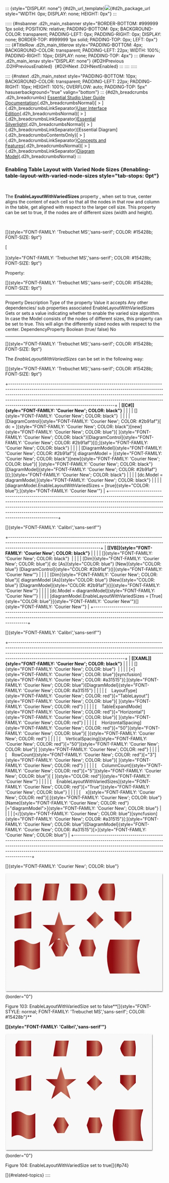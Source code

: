 ::: {style="DISPLAY: none"}
[](ms-xhelp:///?Id=d2h_url_template){#d2h_url_template}![](!package_url!){#d2h_package_url style="WIDTH: 0px; DISPLAY: none; HEIGHT: 0px"}
:::

::::: {#nsbanner .d2h_main_nsbanner style="BORDER-BOTTOM: #999999 1px solid; POSITION: relative; PADDING-BOTTOM: 0px; BACKGROUND-COLOR: transparent; PADDING-LEFT: 0px; PADDING-RIGHT: 0px; DISPLAY: none; BORDER-TOP: #999999 1px solid; PADDING-TOP: 0px; LEFT: 0px"}
:::: {#TitleRow .d2h_main_titlerow style="PADDING-BOTTOM: 4px; BACKGROUND-COLOR: transparent; PADDING-LEFT: 22px; WIDTH: 100%; PADDING-RIGHT: 10px; DISPLAY: none; PADDING-TOP: 4px"}
::: {#ienav .d2h_main_ienav style="DISPLAY: none"}
[](ms-xhelp:///?Id=a2b884c7-fdea-4213-aae8-3cdc62cd1e5c){#D2HPrevious .D2HPreviousEnabled}  [](ms-xhelp:///?Id=4568432e-bb61-4069-b712-775b3032bf95){#D2HNext .D2HNextEnabled}
:::
::::
:::::

:::: {#nstext .d2h_main_nstext style="PADDING-BOTTOM: 10px; BACKGROUND-COLOR: transparent; PADDING-LEFT: 22px; PADDING-RIGHT: 10px; HEIGHT: 100%; OVERFLOW: auto; PADDING-TOP: 5px" hasuserbackground="true" valign="bottom"}
::: {#d2h_breadcrumbs .d2h_breadcrumbs}
[Essential Studio User Guide Documentation](ms-xhelp:///?Id=12457748-09e3-4d74-a240-8e049cedf030){.d2h_breadcrumbsNormal}[ \> ]{.d2h_breadcrumbsLinkSeparator}[User Interface Edition](ms-xhelp:///?Id=c29296b7-531c-413b-a0ec-488ca1f7f669){.d2h_breadcrumbsNormal}[ \> ]{.d2h_breadcrumbsLinkSeparator}[Essential Silverlight](ms-xhelp:///?Id=66221bd1-ba2e-43c2-94a7-618f50e01d24){.d2h_breadcrumbsNormal}[ \> ]{.d2h_breadcrumbsLinkSeparator}[Essential Diagram]{.d2h_breadcrumbsContentsOnly}[ \> ]{.d2h_breadcrumbsLinkSeparator}[Concepts and Features](ms-xhelp:///?Id=d592a058-dcc0-44a4-994e-e7901da8db52){.d2h_breadcrumbsNormal}[ \> ]{.d2h_breadcrumbsLinkSeparator}[Diagram Model](ms-xhelp:///?Id=146e125b-6982-4b5d-bd10-9646d26916c7){.d2h_breadcrumbsNormal}
:::

### Enabling Table Layout with Varied Node Sizes {#enabling-table-layout-with-varied-node-sizes style="tab-stops: 0pt"}

 

The **EnableLayoutWithVariedSizes** property , when set to true, center aligns the content of each cell so that all the nodes in that row and column in the table, get aligned with respect to the larger cell size. This property can be set to true, if the nodes are of different sizes (width and height).

 

[]{style="FONT-FAMILY: 'Trebuchet MS','sans-serif'; COLOR: #15428b; FONT-SIZE: 9pt"} 

[\
\
]{style="FONT-FAMILY: 'Trebuchet MS','sans-serif'; COLOR: #15428b; FONT-SIZE: 9pt"}

Property:

[]{style="FONT-FAMILY: 'Trebuchet MS','sans-serif'; COLOR: #15428b; FONT-SIZE: 9pt"} 

  ----------------------------- ---------------------------------------------------------------------------------------------------------------------------------------------------------------------------------------------------------------------------------------------------- ---------------------- ----------------------- ---------------------------------------------------
  Property                      Description                                                                                                                                                                                                                                          Type of the property   Value it accepts        Any other dependencies/ sub properties associated
  EnableLayoutWithVariedSizes   Gets or sets a value indicating whether to enable the varied size algorithm. In case the Model consists of the nodes of different sizes, this property can be set to true. This will align the differently sized nodes with respect to the center.   DependencyProperty     Boolean (true/ false)   No
  ----------------------------- ---------------------------------------------------------------------------------------------------------------------------------------------------------------------------------------------------------------------------------------------------- ---------------------- ----------------------- ---------------------------------------------------

[]{style="FONT-FAMILY: 'Trebuchet MS','sans-serif'; COLOR: #15428b; FONT-SIZE: 9pt"} 

The *EnableLayoutWithVariedSizes* can be set in the following way:

[]{style="FONT-FAMILY: 'Trebuchet MS','sans-serif'; COLOR: #15428b; FONT-SIZE: 9pt"} 

+----------------------------------------------------------------------------------------------------------------------------------------------------------------------------------------------------------------------------------------------------------------------------------------------------------------------------------------------------------------------------+
| **[\[C#\]]{style="FONT-FAMILY: 'Courier New'; COLOR: black"}**                                                                                                                                                                                                                                                                                                             |
|                                                                                                                                                                                                                                                                                                                                                                            |
| []{style="FONT-FAMILY: 'Courier New'; COLOR: black"}                                                                                                                                                                                                                                                                                                                       |
|                                                                                                                                                                                                                                                                                                                                                                            |
| [DiagramControl]{style="FONT-FAMILY: 'Courier New'; COLOR: #2b91af"}[ dc = ]{style="FONT-FAMILY: 'Courier New'; COLOR: black"}[new]{style="FONT-FAMILY: 'Courier New'; COLOR: blue"}[ ]{style="FONT-FAMILY: 'Courier New'; COLOR: black"}[DiagramControl]{style="FONT-FAMILY: 'Courier New'; COLOR: #2b91af"}[();]{style="FONT-FAMILY: 'Courier New'; COLOR: black"}       |
|                                                                                                                                                                                                                                                                                                                                                                            |
| [DiagramModel]{style="FONT-FAMILY: 'Courier New'; COLOR: #2b91af"}[ diagramModel = ]{style="FONT-FAMILY: 'Courier New'; COLOR: black"}[new]{style="FONT-FAMILY: 'Courier New'; COLOR: blue"}[ ]{style="FONT-FAMILY: 'Courier New'; COLOR: black"}[DiagramModel]{style="FONT-FAMILY: 'Courier New'; COLOR: #2b91af"}[();]{style="FONT-FAMILY: 'Courier New'; COLOR: black"} |
|                                                                                                                                                                                                                                                                                                                                                                            |
| [dc.Model = diagramModel;]{style="FONT-FAMILY: 'Courier New'; COLOR: black"}                                                                                                                                                                                                                                                                                               |
|                                                                                                                                                                                                                                                                                                                                                                            |
| [diagramModel.EnableLayoutWithVariedSizes = [true]{style="COLOR: blue"};]{style="FONT-FAMILY: 'Courier New'"}                                                                                                                                                                                                                                                              |
+----------------------------------------------------------------------------------------------------------------------------------------------------------------------------------------------------------------------------------------------------------------------------------------------------------------------------------------------------------------------------+

[]{style="FONT-FAMILY: 'Calibri','sans-serif'"} 

+---------------------------------------------------------------------------------------------------------------------------------------------------------------------------------------------------------+
| **[\[VB\]]{style="FONT-FAMILY: 'Courier New'; COLOR: black"}**                                                                                                                                          |
|                                                                                                                                                                                                         |
| []{style="FONT-FAMILY: 'Courier New'; COLOR: black"}                                                                                                                                                    |
|                                                                                                                                                                                                         |
| [Dim]{style="FONT-FAMILY: 'Courier New'; COLOR: blue"}[ dc [As]{style="COLOR: blue"} [New]{style="COLOR: blue"} [DiagramControl]{style="COLOR: #2b91af"}()]{style="FONT-FAMILY: 'Courier New'"}         |
|                                                                                                                                                                                                         |
| [Dim]{style="FONT-FAMILY: 'Courier New'; COLOR: blue"}[ diagramModel [As]{style="COLOR: blue"} [New]{style="COLOR: blue"} [DiagramModel]{style="COLOR: #2b91af"}()]{style="FONT-FAMILY: 'Courier New'"} |
|                                                                                                                                                                                                         |
| [dc.Model = diagramModel]{style="FONT-FAMILY: 'Courier New'"}                                                                                                                                           |
|                                                                                                                                                                                                         |
| [diagramModel.EnableLayoutWithVariedSizes = [True]{style="COLOR: blue"}]{style="FONT-FAMILY: 'Courier New'"}[]{style="FONT-FAMILY: 'Courier New'"}                                                      |
+---------------------------------------------------------------------------------------------------------------------------------------------------------------------------------------------------------+

[]{style="FONT-FAMILY: 'Calibri','sans-serif'"} 

+---------------------------------------------------------------------------------------------------------------------------------------------------------------------------------------------------------------------------------------------------------------------------------------------------+
| **[\[XAML\]]{style="FONT-FAMILY: 'Courier New'; COLOR: black"}**                                                                                                                                                                                                                                  |
|                                                                                                                                                                                                                                                                                                   |
| []{style="FONT-FAMILY: 'Courier New'; COLOR: blue"}                                                                                                                                                                                                                                               |
|                                                                                                                                                                                                                                                                                                   |
| [\<]{style="FONT-FAMILY: 'Courier New'; COLOR: blue"}[syncfusion]{style="FONT-FAMILY: 'Courier New'; COLOR: #a31515"}[:]{style="FONT-FAMILY: 'Courier New'; COLOR: blue"}[DiagramModel]{style="FONT-FAMILY: 'Courier New'; COLOR: #a31515"}                                                       |
|                                                                                                                                                                                                                                                                                                   |
| [    LayoutType]{style="FONT-FAMILY: 'Courier New'; COLOR: red"}[=\"TableLayout\"]{style="FONT-FAMILY: 'Courier New'; COLOR: blue"}[ ]{style="FONT-FAMILY: 'Courier New'; COLOR: red"}                                                                                                            |
|                                                                                                                                                                                                                                                                                                   |
| [    TableExpandMode]{style="FONT-FAMILY: 'Courier New'; COLOR: red"}[=\"Horizontal\"]{style="FONT-FAMILY: 'Courier New'; COLOR: blue"}[ ]{style="FONT-FAMILY: 'Courier New'; COLOR: red"}                                                                                                        |
|                                                                                                                                                                                                                                                                                                   |
| [    HorizontalSpacing]{style="FONT-FAMILY: 'Courier New'; COLOR: red"}[=\"50\"]{style="FONT-FAMILY: 'Courier New'; COLOR: blue"}[ ]{style="FONT-FAMILY: 'Courier New'; COLOR: red"}                                                                                                              |
|                                                                                                                                                                                                                                                                                                   |
| [    VerticalSpacing]{style="FONT-FAMILY: 'Courier New'; COLOR: red"}[=\"50\"]{style="FONT-FAMILY: 'Courier New'; COLOR: blue"}[ ]{style="FONT-FAMILY: 'Courier New'; COLOR: red"}                                                                                                                |
|                                                                                                                                                                                                                                                                                                   |
| [    RowCount]{style="FONT-FAMILY: 'Courier New'; COLOR: red"}[=\"3\"]{style="FONT-FAMILY: 'Courier New'; COLOR: blue"}[ ]{style="FONT-FAMILY: 'Courier New'; COLOR: red"}                                                                                                                        |
|                                                                                                                                                                                                                                                                                                   |
| [    ColumnCount]{style="FONT-FAMILY: 'Courier New'; COLOR: red"}[=\"5\"]{style="FONT-FAMILY: 'Courier New'; COLOR: blue"}[ [ ]{style="COLOR: red"}]{style="FONT-FAMILY: 'Courier New'"}                                                                                                          |
|                                                                                                                                                                                                                                                                                                   |
| [    EnableLayoutWithVariedSizes]{style="FONT-FAMILY: 'Courier New'; COLOR: red"}[=\"True\"]{style="FONT-FAMILY: 'Courier New'; COLOR: blue"}                                                                                                                                                     |
|                                                                                                                                                                                                                                                                                                   |
| [    x]{style="FONT-FAMILY: 'Courier New'; COLOR: red"}[:]{style="FONT-FAMILY: 'Courier New'; COLOR: blue"}[Name]{style="FONT-FAMILY: 'Courier New'; COLOR: red"}[=\"diagramModel\"\>]{style="FONT-FAMILY: 'Courier New'; COLOR: blue"}                                                           |
|                                                                                                                                                                                                                                                                                                   |
| [\</]{style="FONT-FAMILY: 'Courier New'; COLOR: blue"}[syncfusion]{style="FONT-FAMILY: 'Courier New'; COLOR: #a31515"}[:]{style="FONT-FAMILY: 'Courier New'; COLOR: blue"}[DiagramModel]{style="FONT-FAMILY: 'Courier New'; COLOR: #a31515"}[\>]{style="FONT-FAMILY: 'Courier New'; COLOR: blue"} |
+---------------------------------------------------------------------------------------------------------------------------------------------------------------------------------------------------------------------------------------------------------------------------------------------------+

[]{style="FONT-FAMILY: 'Courier New'; COLOR: blue"} 

![](ImagesExt/image62_111.jpg){border="0"}

Figure 103: EnableLayoutWithVariedSize set to false**[]{style="FONT-STYLE: normal; FONT-FAMILY: 'Trebuchet MS','sans-serif'; COLOR: #15428b"}**

**[]{style="FONT-FAMILY: 'Calibri','sans-serif'"}** 

![](ImagesExt/image62_112.jpg){border="0"}

Figure 104: EnableLayoutWithVariedSize set to true[]{#p74}

[]{#related-topics}
::::
